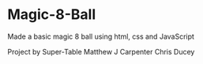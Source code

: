 # Magic-8-Ball
Made a basic magic 8 ball using html, css and JavaScript

Project by Super-Table
Matthew J Carpenter
Chris Ducey
